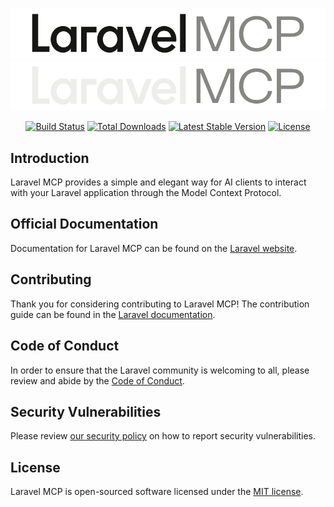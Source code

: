 <p align="center">
    <img alt="Laravel MCP Logo Light Mode" src="/art/logo-light-mode.svg#gh-light-mode-only"/>
    <img alt="Laravel MCP Logo Dark Mode" src="/art/logo-dark-mode.svg#gh-dark-mode-only"/>
</p>

<p align="center">
<a href="https://github.com/laravel/mcp/actions"><img src="https://github.com/laravel/mcp/workflows/tests/badge.svg" alt="Build Status"></a>
<a href="https://packagist.org/packages/laravel/mcp"><img src="https://img.shields.io/packagist/dt/laravel/mcp" alt="Total Downloads"></a>
<a href="https://packagist.org/packages/laravel/mcp"><img src="https://img.shields.io/packagist/v/laravel/mcp" alt="Latest Stable Version"></a>
<a href="https://packagist.org/packages/laravel/mcp"><img src="https://img.shields.io/packagist/l/laravel/mcp" alt="License"></a>
</p>

## Introduction

Laravel MCP provides a simple and elegant way for AI clients to interact with your Laravel application through the Model Context Protocol.

## Official Documentation

Documentation for Laravel MCP can be found on the [Laravel website](https://laravel.com/docs/mcp).

## Contributing

Thank you for considering contributing to Laravel MCP! The contribution guide can be found in the [Laravel documentation](https://laravel.com/docs/contributions).

## Code of Conduct

In order to ensure that the Laravel community is welcoming to all, please review and abide by the [Code of Conduct](https://laravel.com/docs/contributions#code-of-conduct).

## Security Vulnerabilities

Please review [our security policy](https://github.com/laravel/mcp/security/policy) on how to report security vulnerabilities.

## License

Laravel MCP is open-sourced software licensed under the [MIT license](LICENSE.md).
